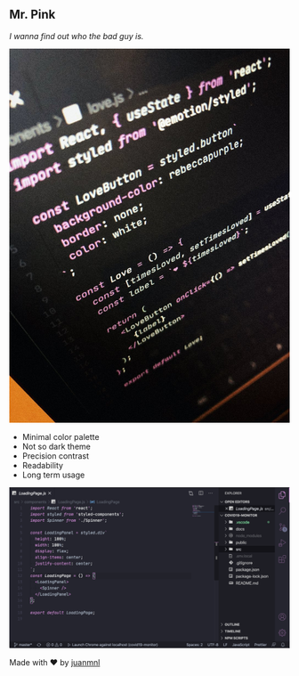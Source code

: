 ## Mr. Pink

_I wanna find out who the bad guy is._

![](https://raw.githubusercontent.com/juanmnl/vs-mr-pink/master/screenshots/preview.jpg)

- Minimal color palette
- Not so dark theme
- Precision contrast
- Readability
- Long term usage

![](https://raw.githubusercontent.com/juanmnl/vs-mr-pink/master/screenshots/main.png)

Made with ♥️ by [juanmnl](https://juanmnl.com)
